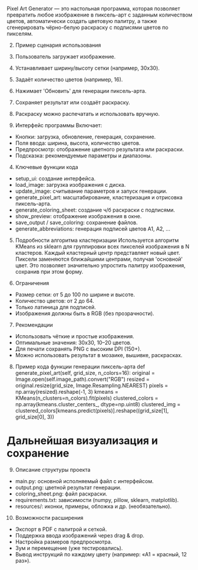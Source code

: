 Pixel Art Generator — это настольная программа, которая позволяет 
превратить любое изображение в пиксель-арт с заданным количеством 
цветов, автоматически создать цветовую палитру, а также сгенерировать 
чёрно-белую раскраску с подписями цветов по пикселям.
  
2. Пример сценария использования
1. Пользователь загружает изображение.
2. Устанавливает ширину/высоту сетки (например, 30x30).
3. Задаёт количество цветов (например, 16).
4. Нажимает 'Обновить' для генерации пиксель-арта.
5. Сохраняет результат или создаёт раскраску.
6. Раскраску можно распечатать и использовать вручную.
   
3. Интерфейс программы
Включает:
- Кнопки: загрузка, обновление, генерация, сохранение.
- Поля ввода: ширина, высота, количество цветов.
- Предпросмотр: отображение цветного результата или раскраски.
- Подсказка: рекомендуемые параметры и диапазоны.
  
4. Ключевые функции кода
- setup_ui: создание интерфейса.
- load_image: загрузка изображения с диска.
- update_image: считывание параметров и запуск генерации.
- generate_pixel_art: масштабирование, кластеризация и отрисовка пиксель-арта.
- generate_coloring_sheet: создание ч/б раскраски с подписями.
- show_preview: отображение изображения в окне.
- save_output / save_coloring: сохранение файлов.
- generate_abbreviations: генерация подписей цветов A1, A2, ...
  
5. Подробности алгоритма кластеризации
Используется алгоритм KMeans из sklearn для группировки всех пикселей
изображения в N кластеров.
Каждый кластерный центр представляет новый цвет.
Пиксели заменяются ближайшими центрами, получая 'основной' цвет.
Это позволяет значительно упростить палитру изображения, сохранив при этом
форму.

6. Ограничения
- Размер сетки: от 5 до 100 по ширине и высоте.
- Количество цветов: от 2 до 64.
- Только латиница для подписей.
- Изображения должны быть в RGB (без прозрачности).
  
7. Рекомендации
- Использовать чёткие и простые изображения.
- Оптимальные значения: 30x30, 10–20 цветов.
- Для печати сохранять PNG с высоким DPI (150+).
- Можно использовать результат в мозаике, вышивке, раскрасках.
  
8. Пример кода функции генерации пиксель-арта
def generate_pixel_art(self, grid_size, n_colors=16):
 original = Image.open(self.image_path).convert("RGB")
 resized = original.resize(grid_size, Image.Resampling.NEAREST)
 pixels = np.array(resized).reshape(-1, 3)
 kmeans = KMeans(n_clusters=n_colors).fit(pixels)
 clustered_colors = np.array(kmeans.cluster_centers_, dtype=np.uint8)
 clustered_img = clustered_colors[kmeans.predict(pixels)].reshape((grid_size[1],
grid_size[0], 3))
 # Дальнейшая визуализация и сохранение

9. Описание структуры проекта
- main.py: основной исполняемый файл с интерфейсом.
- output.png: цветной результат генерации.
- coloring_sheet.png: файл раскраски.
- requirements.txt: зависимости (numpy, pillow, sklearn, matplotlib).
- resources/: иконки, примеры, обложка и др. (необязательно).
  
10. Возможности расширения
- Экспорт в PDF с палитрой и сеткой.
- Поддержка ввода изображений через drag & drop.
- Настройка размеров предпросмотра.
- Зум и перемещение (уже тестировались).
- Вывод инструкций по каждому цвету (например: «A1 = красный, 12 раз»).
